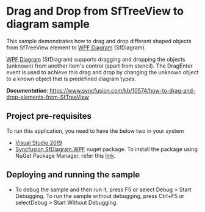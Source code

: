 # Drag and Drop from SfTreeView to diagram sample
This sample demonstrates how to drag and drop different shaped objects from SfTreeView element to [WPF Diagram](https://www.syncfusion.com/wpf-controls/diagram) (SfDiagram).

[WPF Diagram](https://www.syncfusion.com/wpf-controls/diagram) (SfDiagram) supports dragging and dropping the objects (unknown) from another item's control (apart from stencil). The DragEnter event is used to achieve this drag and drop by changing the unknown object to a known object that is predefined diagram types.

__*Documentation*__: https://www.syncfusion.com/kb/10574/how-to-drag-and-drop-elements-from-SfTreeView

## Project pre-requisites
To run this application, you need to have the below two in your system

* [Visual Studio 2019](https://www.visualstudio.com/wpf-vs)
* [Syncfusion.SfDiagram.WPF](https://www.nuget.org/packages/Syncfusion.SfDiagram.WPF/) nuget package. To install the package using NuGet Package Manager, refer this [link](https://docs.microsoft.com/en-us/nuget/quickstart/install-and-use-a-package-in-visual-studio#nuget-package-manager).

## Deploying and running the sample
* To debug the sample and then run it, press F5 or select Debug > Start Debugging. To run the sample without debugging, press Ctrl+F5 or selectDebug > Start Without Debugging.
